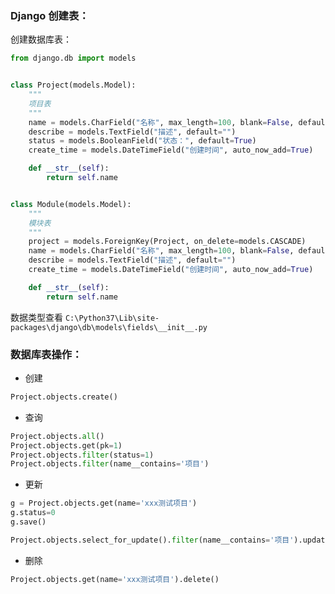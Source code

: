 
### Django 创建表：

创建数据库表：
```python
from django.db import models


class Project(models.Model):
    """
    项目表
    """
    name = models.CharField("名称", max_length=100, blank=False, default="")
    describe = models.TextField("描述", default="")
    status = models.BooleanField("状态：", default=True)
    create_time = models.DateTimeField("创建时间", auto_now_add=True)

    def __str__(self):
        return self.name


class Module(models.Model):
    """
    模块表
    """
    project = models.ForeignKey(Project, on_delete=models.CASCADE)
    name = models.CharField("名称", max_length=100, blank=False, default="")
    describe = models.TextField("描述", default="")
    create_time = models.DateTimeField("创建时间", auto_now_add=True)

    def __str__(self):
        return self.name
```

数据类型查看 ```C:\Python37\Lib\site-packages\django\db\models\fields\__init__.py```


### 数据库表操作：

* 创建
```python
Project.objects.create()
```

* 查询
```python
Project.objects.all()
Project.objects.get(pk=1)
Project.objects.filter(status=1)
Project.objects.filter(name__contains='项目')
```

* 更新
```python
g = Project.objects.get(name='xxx测试项目')
g.status=0
g.save()

Project.objects.select_for_update().filter(name__contains='项目').update(describe='')
```

* 删除
```python
Project.objects.get(name='xxx测试项目').delete()
```
